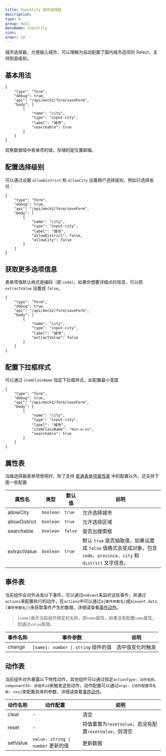 ```yaml
---
title: InputCity 城市选择器
description:
type: 0
group: null
menuName: InputCity
icon:
order: 10
---
```


城市选择器，方便输入城市，可以理解为自动配置了国内城市选项的 Select，支持到县级别。

## 基本用法

```schema: scope="body"
{
    "type": "form",
    "debug": true,
    "api": "/api/mock2/form/saveForm",
    "body": [
        {
            "name": "city",
            "type": "input-city",
            "label": "城市",
            "searchable": true
        }
    ]
}
```

观察数据域中表单项的值，存储的是位置邮编。

## 配置选择级别

可以通过设置 `allowDistrict` 和 `allowCity` 设置用户选择级别，例如只选择省份：

```schema: scope="body"
{
    "type": "form",
    "debug": true,
    "api": "/api/mock2/form/saveForm",
    "body": [
        {
            "name": "city",
            "type": "input-city",
            "label": "城市",
            "allowDistrict": false,
            "allowCity": false
        }
    ]
}
```

## 获取更多选项信息

表单项值默认格式是编码（即 `code`），如果你想要详细点的信息，可以把 `extractValue` 设置成 `false`。

```schema: scope="body"
{
    "type": "form",
    "debug": true,
    "api": "/api/mock2/form/saveForm",
    "body": [
        {
            "name": "city",
            "type": "input-city",
            "label": "城市",
            "extractValue": false
        }
    ]
}
```

## 配置下拉框样式

可以通过 `itemClassName` 指定下拉框样式，如配置最小宽度

```schema: scope="body"
{
    "type": "form",
    "debug": true,
    "api": "/api/mock2/form/saveForm",
    "body": [
        {
            "name": "city",
            "type": "input-city",
            "label": "城市",
            "itemClassName": "min-w-xs",
            "searchable": true
        }
    ]
}
```

## 属性表

当做选择器表单项使用时，除了支持 [普通表单项属性表](./formitem#%E5%B1%9E%E6%80%A7%E8%A1%A8) 中的配置以外，还支持下面一些配置

| 属性名        | 类型      | 默认值  | 说明                                                                                                                  |
| ------------- | --------- | ------- | --------------------------------------------------------------------------------------------------------------------- |
| allowCity     | `boolean` | `true`  | 允许选择城市                                                                                                          |
| allowDistrict | `boolean` | `true`  | 允许选择区域                                                                                                          |
| searchable    | `boolean` | `false` | 是否出搜索框                                                                                                          |
| extractValue  | `boolean` | `true`  | 默认 `true` 是否抽取值，如果设置成 `false` 值格式会变成对象，包含 `code`、`province`、`city` 和 `district` 文字信息。 |

## 事件表

当前组件会对外派发以下事件，可以通过`onEvent`来监听这些事件，并通过`actions`来配置执行的动作，在`actions`中可以通过`${事件参数名}`或`${event.data.[事件参数名]}`来获取事件产生的数据，详细请查看[事件动作](../../docs/concepts/event-action)。

> `[name]`表示当前组件绑定的名称，即`name`属性，如果没有配置`name`属性，则通过`value`取值。

| 事件名称 | 事件参数                            | 说明             |
| -------- | ----------------------------------- | ---------------- |
| change   | `[name]: number \| string` 组件的值 | 选中值变化时触发 |

## 动作表

当前组件对外暴露以下特性动作，其他组件可以通过指定`actionType: 动作名称`、`componentId: 该组件id`来触发这些动作，动作配置可以通过`args: {动作配置项名称: xxx}`来配置具体的参数，详细请查看[事件动作](../../docs/concepts/event-action#触发其他组件的动作)。

| 动作名称 | 动作配置                           | 说明                                                   |
| -------- | ---------------------------------- | ------------------------------------------------------ |
| clear    | -                                  | 清空                                                   |
| reset    | -                                  | 将值重置为`resetValue`，若没有配置`resetValue`，则清空 |
| setValue | `value: string \| number` 更新的值 | 更新数据                                               |
